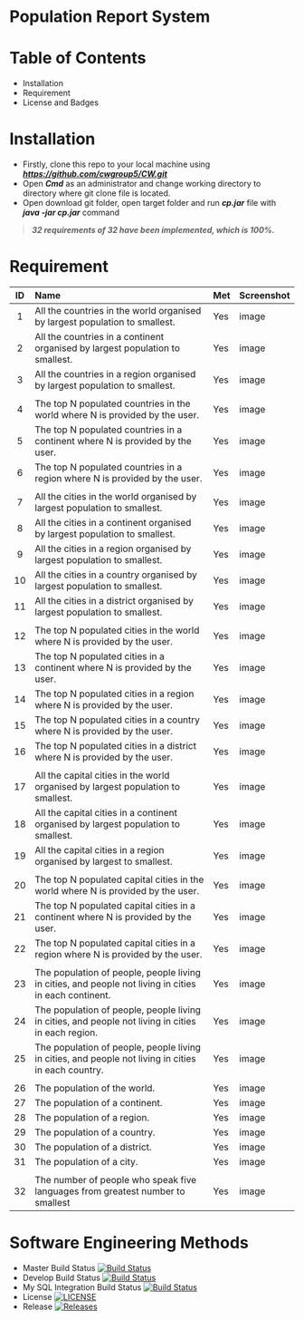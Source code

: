 # Population Report System

# Table of Contents
  - Installation
  - Requirement
  - License and Badges
# Installation
  - Firstly, clone this repo to your local machine using ***https://github.com/cwgroup5/CW.git***
  - Open ***Cmd*** as an administrator and change working directory to directory where git clone file is located.
  - Open download git folder, open target folder and run ***cp.jar*** file with ***java -jar cp.jar*** command 
  
> ***32 requirements of 32 have been implemented, which is 100%.***

# Requirement
  | ID      | Name   | Met    | Screenshot
  | :-----: | :----------------------------------| :------- |:----------
  | 1  | All the countries in the world organised by largest population to smallest.  | Yes   | image |
  | 2  | All the countries in a continent organised by largest population to smallest. | Yes   | image |
  | 3  | All the countries in a region organised by largest population to smallest.  | Yes   | image | 
  |   |   |   |  | 
  | 4  | The top N populated countries in the world where N is provided by the user. | Yes   | image |
  | 5  | The top N populated countries in a continent where N is provided by the user. | Yes   | image |
  | 6  | The top N populated countries in a region where N is provided by the user. | Yes   | image |
  |   |   |   |  | 
  | 7  | All the cities in the world organised by largest population to smallest.  | Yes   | image |
  | 8  | All the cities in a continent organised by largest population to smallest. | Yes   | image |
  | 9  | All the cities in a region organised by largest population to smallest.  | Yes   | image |
  | 10 | All the cities in a country organised by largest population to smallest. | Yes   | image |
  | 11  | All the cities in a district organised by largest population to smallest.  | Yes   | image |
  |   |   |   |  | 
  | 12  | The top N populated cities in the world where N is provided by the user. | Yes   | image |
  | 13  | The top N populated cities in a continent where N is provided by the user.  | Yes   | image |
  | 14  | The top N populated cities in a region where N is provided by the user. | Yes   | image |
  | 15  | The top N populated cities in a country where N is provided by the user. | Yes   | image |
  | 16  | The top N populated cities in a district where N is provided by the user.  | Yes   | image |
  |   |   |   |  | 
  | 17  | All the capital cities in the world organised by largest population to smallest. | Yes   | image |
  | 18  | All the capital cities in a continent organised by largest population to smallest. | Yes   | image |
  | 19  | All the capital cities in a region organised by largest to smallest. | Yes   | image |
  |   |   |   |  | 
  | 20  | The top N populated capital cities in the world where N is provided by the user. | Yes   | image |
  | 21  | The top N populated capital cities in a continent where N is provided by the user. |Yes   | image |
  | 22  | The top N populated capital cities in a region where N is provided by the user.  | Yes   | image |   
  |   |   |   |  | 
  | 23  | The population of people, people living in cities, and people not living in cities in each continent. | Yes   | image |
  | 24  | The population of people, people living in cities, and people not living in cities in each region. | Yes   | image |
  | 25  | The population of people, people living in cities, and people not living in cities in each country.  | Yes   | image |
  |   |   |   |  | 
  | 26  | The population of the world. | Yes   | image |
  | 27  | The population of a continent. | Yes   | image |
  | 28  | The population of a region.  | Yes   | image |
  | 29  | The population of a country. | Yes   | image |
  | 30  | The population of a district. | Yes   | image |
  | 31  | The population of a city.  | Yes   | image |
  |   |   |   |  | 
  | 32  | The number of people who speak five languages from greatest number to smallest  | Yes   | image |
 
 
 
# Software Engineering Methods

- Master Build Status [![Build Status](https://travis-ci.org/cwgroup5/CW.svg?branch=master)](https://travis-ci.org/cwgroup5/CW)
- Develop Build Status [![Build Status](https://travis-ci.org/cwgroup5/CW.svg?branch=master)](https://travis-ci.org/cwgroup5/CW)
- My SQL Integration Build Status [![Build Status](https://travis-ci.org/cwgroup5/CW.svg?branch=feature/sql-integration)](https://travis-ci.org/cwgroup5/CW)
- License [![LICENSE](https://img.shields.io/github/license/cwgroup5/CW.svg?style=flat-square)](https://github.com/cwgroup5/CW/blob/master/LICENSE)
- Release [![Releases](https://img.shields.io/github/release/cwgroup5/CW/all.svg?style=flat-square)](https://github.com/cwgroup5/CW/releases)
